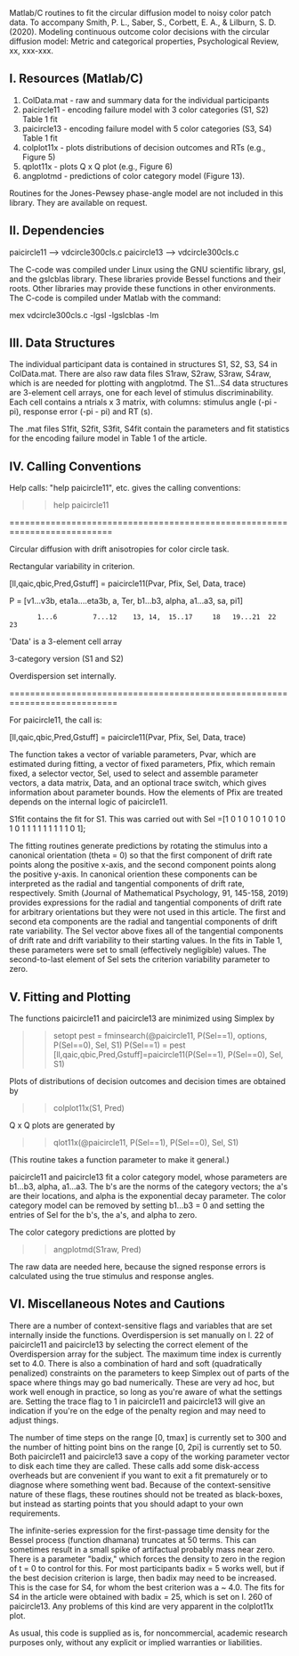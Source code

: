 Matlab/C routines to fit the circular diffusion model to noisy color patch data. To accompany
Smith, P. L., Saber, S., Corbett, E. A., & Lilburn, S. D. (2020). Modeling continuous outcome color decisions with the circular diffusion model: Metric and categorical properties, Psychological Review, xx, xxx-xxx.

I. Resources (Matlab/C)
---------------------

1.  ColData.mat - raw and summary data for the individual participants
2.  paicircle11 - encoding failure model with 3 color categories (S1, S2) Table 1 fit
3.  paicircle13 - encoding failure model with 5 color categories (S3, S4) Table 1 fit
4.  colplot11x - plots distributions of decision outcomes and RTs (e.g., Figure 5)
5.  qplot11x - plots Q x Q plot (e.g., Figure 6)
6.  angplotmd - predictions of color category model (Figure 13). 

Routines for the Jones-Pewsey phase-angle model are not included in this library. They are available on request.


II. Dependencies
-----------------
paicircle11 --> vdcircle300cls.c
paicircle13 --> vdcircle300cls.c

The C-code was compiled under Linux using the GNU scientific library, gsl, and the gslcblas library. These libraries provide Bessel functions and their roots. Other libraries may provide these functions in other environments. The C-code is compiled under Matlab with the command:

mex vdcircle300cls.c -lgsl -lgslcblas  -lm

III. Data Structures
--------------------

The individual participant data is contained in structures S1, S2, S3, S4 in ColData.mat. There are also raw data files S1raw, S2raw, S3raw, S4raw, which is are needed for plotting with angplotmd. The S1...S4 data structures are 3-element cell arrays, one for each level of stimulus discriminability. Each cell contains a ntrials x 3 matrix, with columns: stimulus angle (-pi - pi), response error (-pi - pi) and RT (s).

The .mat files S1fit, S2fit, S3fit, S4fit contain the parameters and fit statistics for the encoding failure model in Table 1 of the article.

IV. Calling Conventions
-----------------------

Help calls: "help paicircle11", etc. gives the calling conventions:

>> help paicircle11

==========================================================================

Circular diffusion with drift anisotropies for color circle task.

Rectangular variability in criterion.

[ll,qaic,qbic,Pred,Gstuff] =  paicircle11(Pvar, Pfix, Sel, Data, trace)

P = [v1...v3b, eta1a....eta3b, a, Ter, b1...b3, alpha, a1...a3, sa, pi1]

           1...6         7...12    13, 14,  15..17     18   19...21  22  23

'Data' is a 3-element cell array

3-category version (S1 and S2)

Overdispersion set internally.

===========================================================================


For paicircle11, the call is:

   [ll,qaic,qbic,Pred,Gstuff] =  paicircle11(Pvar, Pfix, Sel, Data, trace)

The function takes a vector of variable parameters, Pvar, which are estimated during fitting, a vector of fixed parameters, Pfix, which remain fixed, a selector vector, Sel, used to select and assemble parameter vectors, a data matrix, Data, and an optional trace switch, which gives information about parameter bounds. How the elements of Pfix are treated depends on the internal logic of paicircle11.

S1fit contains the fit for S1. This was carried out with
Sel =[1     0     1     0     1     0     1     0     1     0     1     0     1     1     1     1 1     1     1     1     1     0     1];

The fitting routines generate predictions by rotating the stimulus into a canonical orientation (theta = 0) so that the first component of drift rate points along the positive x-axis, and the second component points along the positive y-axis. In canonical oriention these components can be interpreted as the radial and tangential components of drift rate, respectively. Smith (Journal of Mathematical Psychology, 91, 145-158, 2019) provides expressions for the radial and tangential components of drift rate for arbitrary orientations but they were not used in this article. The first and second eta components are the radial and tangential components of drift rate variability. The Sel vector above fixes all of the tangential components of drift rate and drift variability to their starting values. In the fits in Table 1, these parameters were set to small (effectively negligible) values. The second-to-last element of Sel sets the criterion variability parameter to zero. 

V. Fitting and Plotting
-----------------------

The functions paicircle11 and paicircle13 are minimized using Simplex by

>> setopt
>> pest = fminsearch(@paicircle11, P(Sel==1), options, P(Sel==0), Sel, S1)
>> P(Sel==1) = pest
>> [ll,qaic,qbic,Pred,Gstuff]=paicircle11(P(Sel==1), P(Sel==0), Sel, S1)
 
Plots of distributions of decision outcomes and decision times are obtained by

>> colplot11x(S1, Pred)

Q x Q plots are generated by

>> qlot11x(@paicircle11, P(Sel==1), P(Sel==0), Sel, S1)

(This routine takes a function parameter to make it general.)

paicircle11 and paicircle13 fit a color category model, whose parameters are b1...b3, alpha, a1...a3.  The b's are the norms of the category vectors; the a's are their locations, and alpha is the exponential decay parameter. The color category model can be removed by setting b1...b3 = 0 and setting the entries of Sel for the b's, the a's, and alpha to zero.

The color category predictions are plotted by

>> angplotmd(S1raw, Pred)

The raw data are needed here, because the signed response errors is calculated using the true stimulus and response angles. 

VI. Miscellaneous Notes and Cautions
------------------------------------

There are a number of context-sensitive flags and variables that are set internally inside the functions. Overdispersion is set manually on l. 22 of paicircle11 and paicircle13 by selecting the correct element of the Overdispersion array for the subject. The maximum time index is currently set to 4.0. There is also a combination of hard and soft (quadratically penalized) constraints on the parameters to keep Simplex out of parts of the space where things may go bad numerically. These are very ad hoc, but work well enough in practice, so long as you're aware of what the settings are. Setting the trace flag to 1 in paicircle11 and paicircle13 will give an indication if you're on the edge of the penalty region and may need to adjust things. 

The number of time steps on the range [0, tmax] is currently set to 300 and the number of hitting point bins on the range [0, 2pi] is currently set to 50. Both paicircle11 and paicircle13 save a copy of the working parameter vector to disk each time they are called. These calls add some disk-access overheads but are convenient if you want to exit a fit prematurely or to diagnose where something went bad. Because of the context-sensitive nature of these flags, these routines should not be treated as black-boxes, but instead as starting points that you should adapt to your own requirements. 

The infinite-series expression for the first-passage time density for the Bessel process (function dhamana) truncates at 50 terms. This can sometimes result in a small spike of artifactual probably mass near zero. There is a parameter "badix," which forces the density to zero in the region of t = 0 to control for this. For most participants badix = 5 works well, but if the best decision criterion is large, then badix may need to be increased. This is the case for S4, for whom the best criterion was a ~ 4.0. The fits for S4 in the article were obtained with badix = 25, which is set on l. 260 of paicircle13. Any problems of this kind are very apparent in the colplot11x plot. 

As usual, this code is supplied as is, for noncommercial, academic research purposes only, without any explicit or implied warranties or liabilities. 










